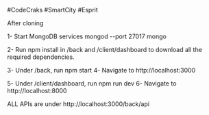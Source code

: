 #CodeCraks #SmartCity #Esprit

After cloning

1- Start MongoDB services
mongod --port 27017
mongo

2- Run npm install in /back and /client/dashboard to download all the required dependencies.

3- Under /back, run npm start
4- Navigate to http://localhost:3000

5- Under /client/dashboard, run npm run dev
6- Navigate to http://localhost:8000

ALL APIs are under http://localhost:3000/back/api